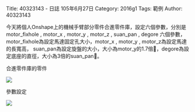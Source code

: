 Title: 40323143 -  日誌  105年6月27日
Category: 2016g1
Tags: 範例
Author: 40323143


<!-- PELICAN_END_SUMMARY -->


今天將個人Onshape上的機械手臂部分零件合進零件庫，設定六個參數，分別是motor_fixhole , motor_x , motor_y , motor_z , suan_pan , degore 六個參數，motor_fixhole為設定馬達固定孔大小，motor_x , motor_y , motor_z為設定馬達的長寬高， suan_pan為設定旋盤的大小，大小為motor_y的1.7倍，degore為設定底座的直徑，大小為3倍的suan_pan。


合進零件庫的零件

<img src="http://i.imgur.com/VoMTC8g.png">

參數設定

<img src="http://i.imgur.com/AsRWjtd.png">